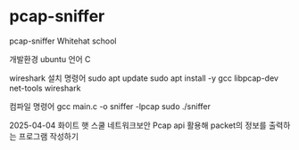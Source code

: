 # pcap-sniffer
pcap-sniffer Whitehat school

개발환경 
ubuntu 
언어 C

wireshark 설치 명령어 
sudo apt update 
sudo apt install -y gcc libpcap-dev net-tools wireshark

컴파일 명령어 
gcc main.c -o sniffer -lpcap
sudo ./sniffer


2025-04-04 화이트 햇 스쿨 네트워크보안 Pcap api 활용해 packet의 정보를 출력하는 프로그램 작성하기
